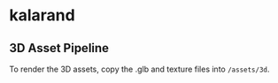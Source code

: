 # kalarand

## 3D Asset Pipeline

To render the 3D assets, copy the .glb and texture files into `/assets/3d`.
